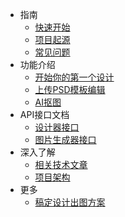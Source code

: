 * 指南
    * [快速开始](articles/1689319644311.md)
    * [项目起源](articles/1689319986889.md)
    * [常见问题](articles/1689323321667.md)
* 功能介绍
    * [开始你的第一个设计](articles/1689525775414.md)
    * [上传PSD模板编辑](articles/1687855172725.md)
    * [AI抠图](articles/1689512694986.md)
* API接口文档
    * [设计器接口](https://xp.palxp.com/apidoc/index.html)
    * [图片生成器接口](https://xp.palxp.com/apidoc/screenshot.html)
* 深入了解
    * [相关技术文章](articles/1689321018561.md)
    * [项目架构](articles/1689321259854.md)
* 更多
    * [稿定设计出图方案](articles/1689320598619.md)
